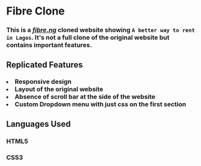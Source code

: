 # Fibre Clone

### This is a _[fibre.ng](https://fibre.ng)_ cloned website showing `A better way to rent in Lagos`. It's not a full clone of the original website but contains important features.

## Replicated Features
<h3>
  <li>Responsive design</li>
  <li>Layout of the original website</li>
  <li>Absence of scroll bar at the side of the website</li>
  <li>Custom Dropdown menu with just css on the first section</li>
</h3>

## Languages Used
### HTML5
### CSS3
